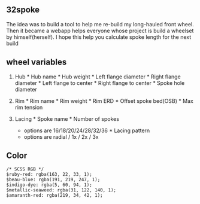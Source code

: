 ## 32spoke
The idea was to build a tool to help me re-build my long-hauled front wheel. Then it became a webapp helps everyone whose project is build a wheelset by himself(herself). I hope this help you calculate spoke length for the next build


## wheel variables
  1. Hub
    * Hub name
    * Hub weight
    * Left flange diameter
    * Right flange diameter
    * Left flange to center
    * Right flange to center 
    * Spoke hole diameter
 
  2. Rim
    * Rim name
    * Rim weight
    * Rim ERD
    * Offset spoke bed(OSB)
    * Max rim tension
    
  3. Lacing
    * Spoke name
    * Number of spokes
      - options are 16/18/20/24/28/32/36
    * Lacing pattern
      - options are radial / 1x / 2x / 3x
      
      
    
## Color
```
/* SCSS RGB */
$ruby-red: rgba(163, 22, 33, 1);
$beau-blue: rgba(191, 219, 247, 1);
$indigo-dye: rgba(5, 60, 94, 1);
$metallic-seaweed: rgba(31, 122, 140, 1);
$amaranth-red: rgba(219, 34, 42, 1);
```
